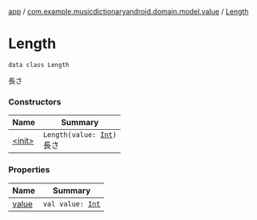 [app](../../index.md) / [com.example.musicdictionaryandroid.domain.model.value](../index.md) / [Length](./index.md)

# Length

`data class Length`

長さ

### Constructors

| Name | Summary |
|---|---|
| [&lt;init&gt;](-init-.md) | `Length(value: `[`Int`](https://kotlinlang.org/api/latest/jvm/stdlib/kotlin/-int/index.html)`)`<br>長さ |

### Properties

| Name | Summary |
|---|---|
| [value](value.md) | `val value: `[`Int`](https://kotlinlang.org/api/latest/jvm/stdlib/kotlin/-int/index.html) |
